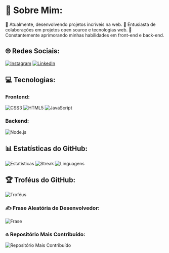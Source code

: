 # 💫 Sobre Mim:
🔭 Atualmente, desenvolvendo projetos incríveis na web.
👯 Entusiasta de colaborações em projetos open source e tecnologias web.
🤝 Constantemente aprimorando minhas habilidades em front-end e back-end.

## 🌐 Redes Sociais:
[![Instagram](https://img.shields.io/badge/Instagram-%23E4405F.svg?logo=Instagram&logoColor=white)](https://instagram.com/og.meno)
[![LinkedIn](https://img.shields.io/badge/LinkedIn-%230077B5.svg?logo=linkedin&logoColor=white)](https://linkedin.com/in/rianmessias)

## 💻 Tecnologias:
### Frontend:
![CSS3](https://img.shields.io/badge/css3-%231572B6.svg?style=flat&logo=css3&logoColor=white) 
![HTML5](https://img.shields.io/badge/html5-%23E34F26.svg?style=flat&logo=html5&logoColor=white) 
![JavaScript](https://img.shields.io/badge/javascript-%23F7DF1E.svg?style=flat&logo=javascript&logoColor=black)

### Backend:
![Node.js](https://img.shields.io/badge/node.js-%2343853D.svg?style=flat&logo=node.js&logoColor=white)

## 📊 Estatísticas do GitHub:
![Estatísticas](https://github-readme-stats.vercel.app/api?username=RianMessias&theme=dark&hide_border=true&include_all_commits=true&count_private=false)
![Streak](https://github-readme-streak-stats.herokuapp.com/?user=RianMessias&theme=dark&hide_border=true)
![Linguagens](https://github-readme-stats.vercel.app/api/top-langs/?username=RianMessias&theme=dark&hide_border=true&include_all_commits=true&count_private=false&layout=compact)

## 🏆 Troféus do GitHub:
![Troféus](https://github-profile-trophy.vercel.app/?username=RianMessias&theme=radical&no-frame=false&no-bg=true&margin-w=4)

### ✍️ Frase Aleatória de Desenvolvedor:
![Frase](https://quotes-github-readme.vercel.app/api?type=vetical&theme=radical)

### 🔝 Repositório Mais Contribuído:
![Repositório Mais Contribuído](https://github-contributor-stats.vercel.app/api?username=RianMessias&limit=5&theme=dark&combine_all_yearly_contributions=true)
